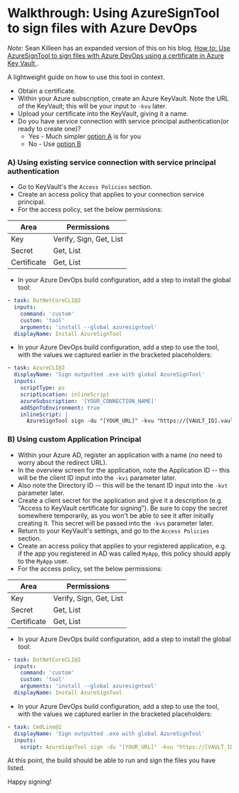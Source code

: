 # Walkthrough: Using AzureSignTool to sign files with Azure DevOps

*Note*: Sean Killeen has an expanded version of this on his blog, [How to: Use AzureSignTool to sign files with Azure DevOps using a certificate in Azure Key Vault
][1].

A lightweight guide on how to use this tool in context.

* Obtain a certificate.
* Within your Azure subscription, create an Azure KeyVault. Note the URL of the KeyVault; this will be your input to `-kvu` later.
* Upload your certificate into the KeyVault, giving it a name.
* Do you have service connection with service principal authentication(or ready to create one)?
  * Yes - Much simpler [option A](#a--using-existing-service-connection-with-service-principal-authentication) is for you
  * No - Use [option B](#b--using-custom-application-principal)

### A) Using existing service connection with service principal authentication

* Go to KeyVault's the `Access Policies` section.
* Create an access policy that applies to your connection service principal.
* For the access policy, set the below permissions:

| Area | Permissions |
| ---- | ----------- |
| Key | Verify, Sign, Get, List |
| Secret | Get, List |
| Certificate | Get, List |

* In your Azure DevOps build configuration, add a step to install the global tool:

```yml
- task: DotNetCoreCLI@2
  inputs:
    command: 'custom'
    custom: 'tool'
    arguments: 'install --global azuresigntool'
  displayName: Install AzureSignTool
```

* In your Azure DevOps build configuration, add a step to use the tool, with the values we captured earlier in the bracketed placeholders:

```yml
- task: AzureCLI@2
  displayName: 'Sign outputted .exe with global AzureSignTool'
  inputs:
    scriptType: ps
    scriptLocation: inlineScript
    azureSubscription: '[YOUR_CONNECTION_NAME]'
    addSpnToEnvironment: true
    inlineScript: |
      AzureSignTool sign -du "[YOUR_URL]" -kvu "https://[VAULT_ID].vault.azure.net -kvi $Env:servicePrincipalId -kvt $Env:tenantId -kvs $Env:servicePrincipalKey -kvc "[REDACTED_CERT_NAME]" -v [FILES_YOU_WANT_TO_SIGN]
```

### B) Using custom Application Principal

* Within your Azure AD, register an application with a name (no need to worry about the redirect URL).
* In the overview screen for the application, note the Application ID -- this will be the client ID input into the `-kvi` parameter later.
* Also note the Directory ID -- this will be the tenant ID input into the `-kvt` parameter later.
* Create a client secret for the application and give it a description (e.g. "Access to KeyVault certificate for signing"). Be sure to copy the secret somewhere temporarily, as you won't be able to see it after initially creating it. This secret will be passed into the `-kvs` parameter later.
* Return to your KeyVault's settings, and go to the `Access Policies` section.
* Create an access policy that applies to your registered application, e.g. if the app you registered in AD was called `MyApp`, this policy should apply to the `MyApp` user.
* For the access policy, set the below permissions:

| Area | Permissions |
| ---- | ----------- |
| Key | Verify, Sign, Get, List |
| Secret | Get, List |
| Certificate | Get, List |

* In your Azure DevOps build configuration, add a step to install the global tool:

```yml
- task: DotNetCoreCLI@2
  inputs:
    command: 'custom'
    custom: 'tool'
    arguments: 'install --global azuresigntool'
  displayName: Install AzureSignTool
```

* In your Azure DevOps build configuration, add a step to use the tool, with the values we captured earlier in the bracketed placeholders:

```yml
- task: CmdLine@2
  displayName: 'Sign outputted .exe with global AzureSignTool'
  inputs:
    script: AzureSignTool sign -du "[YOUR_URL]" -kvu "https://[VAULT_ID].vault.azure.net" -kvi "[REDACTED_APPLICATION_ID]" -kvt "[REDACTED_DIRECTORY_ID]" -kvs "[REDACTED_APPLICATION_CLIENT_SECRET]" -kvc "[REDACTED_CERT_NAME]" -v [FILES_YOU_WANT_TO_SIGN]
```

At this point, the build should be able to run and sign the files you have listed.

Happy signing!

[1]: https://seankilleen.com/2020/05/how-to-use-azuresigntool-to-sign-files-with-azure-devops-using-a-certificate-in-azure-keyvault/
